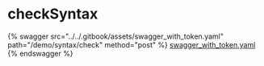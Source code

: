 # checkSyntax



{% swagger src="../../.gitbook/assets/swagger_with_token.yaml" path="/demo/syntax/check" method="post" %}
[swagger_with_token.yaml](../../.gitbook/assets/swagger_with_token.yaml)
{% endswagger %}
